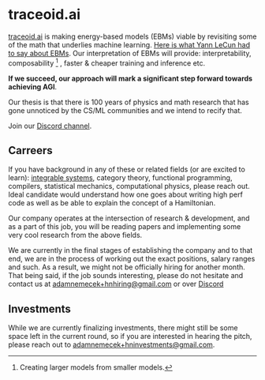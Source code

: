 
# traceoid.ai

[traceoid.ai](http://traceoid.ai) is making energy-based models (EBMs) viable by revisiting some of the math that underlies machine learning. [Here is what Yann LeCun had to say about EBMs](https://x.com/ylecun/status/1380066315600343042). Our interpretation of EBMs will provide: interpretability, composability [^composability] , faster  & cheaper training and inference etc.


[^composability]: Creating larger models from smaller models.

__If we succeed, our approach will mark a significant step forward towards achieving AGI__.

Our thesis is that there is 100 years of physics and math research that has gone unnoticed by the CS/ML communities and we intend to recify that.

Join our [Discord channel](https://discord.com/invite/mr9TAhpyBW).

## Carreers

If you have background in any of these or related fields (or are excited to learn): [integrable systems](https://en.wikipedia.org/wiki/Integrable_system), category theory, functional programming, compilers, statistical mechanics, computational physics, please reach out. Ideal candidate would understand how one goes about writing high perf code as well as be able to explain the concept of a Hamiltonian.

Our company operates at the intersection of research & development, and as a part of this job, you will be reading papers and implementing some very cool research from the above fields.

We are currently in the final stages of establishing the company and to that end, we are in the process of working out the exact positions, salary ranges and such. As a result, we might not be officially hiring for another month. That being said, if the job sounds interesting, please do not hesitate and contact us at adamnemecek+hnhiring@gmail.com or over [Discord](https://discord.com/invite/mr9TAhpyBW)


## Investments

While we are currently finalizing investments, there might still be some space left in the current round, so if you are interested in hearing the pitch, please reach out to [adamnemecek+hninvestments@gmail.com](https://discord.com/invite/mr9TAhpyBW).

